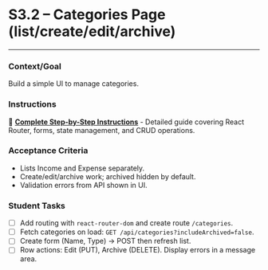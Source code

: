 # S3.2 – Categories Page (list/create/edit/archive)

---

### Context/Goal
Build a simple UI to manage categories.

### Instructions
📖 **[Complete Step-by-Step Instructions](https://github.com/tsalright-computer-programming/budget-buddy-app/blob/main/docs/instructions/S3.2/create-categories-page.md)** - Detailed guide covering React Router, forms, state management, and CRUD operations.

### Acceptance Criteria
- Lists Income and Expense separately.
- Create/edit/archive work; archived hidden by default.
- Validation errors from API shown in UI.

### Student Tasks
- [ ] Add routing with `react-router-dom` and create route `/categories`.
- [ ] Fetch categories on load: `GET /api/categories?includeArchived=false`.
- [ ] Create form (Name, Type) → POST then refresh list.
- [ ] Row actions: Edit (PUT), Archive (DELETE). Display errors in a message area.